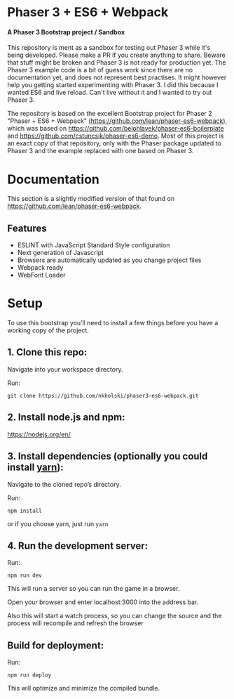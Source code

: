 # Phaser 3 + ES6 + Webpack
#### A Phaser 3 Bootstrap project / Sandbox

This repository is ment as a sandbox for testing out Phaser 3 while it's being developed. Please make a PR if you create anything to share. Beware that stuff might be broken and Phaser 3 is not ready for production yet. The Phaser 3 example code is a bit of guess work since there are no documentation yet, and does not represent best practises. It might however help you getting started experimenting with Phaser 3. I did this because I wanted ES6 and live reload. Can't live without it and I wanted to try out Phaser 3.

The repository is based on the excellent Bootstrap project for Phaser 2 "Phaser + ES6 + Webpack" (https://github.com/lean/phaser-es6-webpack), which was based on https://github.com/belohlavek/phaser-es6-boilerplate and https://github.com/cstuncsik/phaser-es6-demo. Most of this project is an exact copy of that repository, only with the Phaser package updated to Phaser 3 and the example replaced with one based on Phaser 3.

# Documentation
This section is a slightly modified version of that found on https://github.com/lean/phaser-es6-webpack.

## Features
- ESLINT with JavaScript Standard Style configuration
- Next generation of Javascript
- Browsers are automatically updated as you change project files
- Webpack ready
- WebFont Loader

# Setup
To use this bootstrap you’ll need to install a few things before you have a working copy of the project.

## 1. Clone this repo:

Navigate into your workspace directory.

Run:

```git clone https://github.com/nkholski/phaser3-es6-webpack.git```

## 2. Install node.js and npm:

https://nodejs.org/en/


## 3. Install dependencies (optionally you could install [yarn](https://yarnpkg.com/)):

Navigate to the cloned repo’s directory.

Run:

```npm install```

or if you choose yarn, just run ```yarn```

## 4. Run the development server:

Run:

```npm run dev```

This will run a server so you can run the game in a browser.

Open your browser and enter localhost:3000 into the address bar.

Also this will start a watch process, so you can change the source and the process will recompile and refresh the browser


## Build for deployment:

Run:

```npm run deploy```

This will optimize and minimize the compiled bundle.

